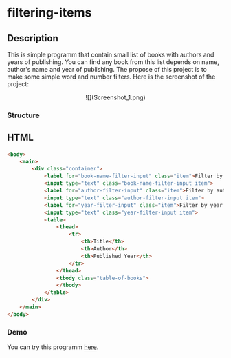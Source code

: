 # filtering-items

## Description
This is simple programm that contain small list of books with authors and years of publishing. You can find any book from this list depends on name, author's name and year of publishing. The propose of this project is to make some simple word and number filters. Here is the screenshot of the project: 

<div align="center">
![](Screenshot_1.png)
</div>

### Structure
## HTML
```html
<body>
    <main>
        <div class="container">
            <label for="book-name-filter-input" class="item">Filter by book name:</label>
            <input type="text" class="book-name-filter-input item">
            <label for="author-filter-input" class="item">Filter by author:</label>
            <input type="text" class="author-filter-input item">
            <label for="year-filter-input" class="item">Filter by year:</label>
            <input type="text" class="year-filter-input item">
            <table>
                <thead>
                    <tr>
                        <th>Title</th>
                        <th>Author</th>
                        <th>Published Year</th>
                    </tr>
                </thead>
                <tbody class="table-of-books">
                </tbody>
            </table>
        </div>
    </main>
</body>
```

### Demo
You can try this programm [here](https://maksimdimov.github.io/filtering-items/).
